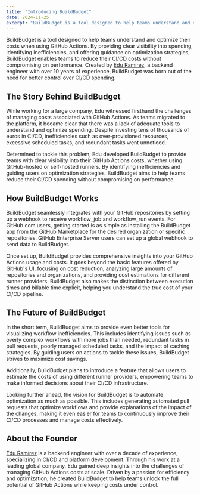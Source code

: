 ```yaml
---
title: "Introducing BuildBudget"
date: 2024-11-25
excerpt: "BuildBudget is a tool designed to help teams understand and optimize their costs when using GitHub Actions"
---
```


BuildBudget is a tool designed to help teams understand and optimize their costs when using GitHub Actions. By
providing clear visibility into spending, identifying inefficiencies, and offering guidance on optimization
strategies, BuildBudget enables teams to reduce their CI/CD costs without compromising on performance. Created
by [Edu Ramírez](https://www.linkedin.com/in/eduramirez/), a backend engineer with over 10 years of
experience, BuildBudget was born out of the need for better control over CI/CD spending.

## The Story Behind BuildBudget

While working for a large company, Edu witnessed firsthand the challenges of managing costs associated with
GitHub Actions. As teams migrated to the platform, it became clear that there was a lack of adequate tools to
understand and optimize spending. Despite investing tens of thousands of euros in CI/CD, inefficiencies such as
over-provisioned resources, excessive scheduled tasks, and redundant tasks went unnoticed.

Determined to tackle this problem, Edu developed BuildBudget to provide teams with clear visibility into
their GitHub Actions costs, whether using GitHub-hosted or self-hosted runners. By identifying inefficiencies
and guiding users on optimization strategies, BuildBudget aims to help teams reduce their CI/CD spending without
compromising on performance.

## How BuildBudget Works

BuildBudget seamlessly integrates with your GitHub repositories by setting up a webhook to receive workflow_job
and workflow_run events. For GitHub.com users, getting started is as simple as installing the BuildBudget app
from the GitHub Marketplace for the desired organization or specific repositories. GitHub Enterprise Server
users can set up a global webhook to send data to BuildBudget.

Once set up, BuildBudget provides comprehensive insights into your GitHub Actions usage and costs. It goes beyond
the basic features offered by GitHub's UI, focusing on cost reduction, analyzing large amounts of repositories
and organizations, and providing cost estimations for different runner providers. BuildBudget also makes the
distinction between execution times and billable time explicit, helping you understand the true cost of your
CI/CD pipeline.

## The Future of BuildBudget

In the short term, BuildBudget aims to provide even better tools for visualizing workflow inefficiencies. This
includes identifying issues such as overly complex workflows with more jobs than needed, redundant tasks in pull
requests, poorly managed scheduled tasks, and the impact of caching strategies. By guiding users on actions to
tackle these issues, BuildBudget strives to maximize cost savings.

Additionally, BuildBudget plans to introduce a feature that allows users to estimate the costs of using different
runner providers, empowering teams to make informed decisions about their CI/CD infrastructure.

Looking further ahead, the vision for BuildBudget is to automate optimization as much as possible. This includes
generating automated pull requests that optimize workflows and provide explanations of the impact of the
changes, making it even easier for teams to continuously improve their CI/CD processes and manage costs
effectively.

## About the Founder

[Edu Ramírez](https://www.linkedin.com/in/eduramirez/) is a backend engineer with over a decade of experience,
specializing in CI/CD and platform development. Through his work at a leading global company, Edu gained deep insights
into the challenges of managing GitHub Actions costs at scale. Driven by a passion for efficiency and optimization, he
created BuildBudget to help teams unlock the full potential of GitHub Actions while keeping costs under control.
